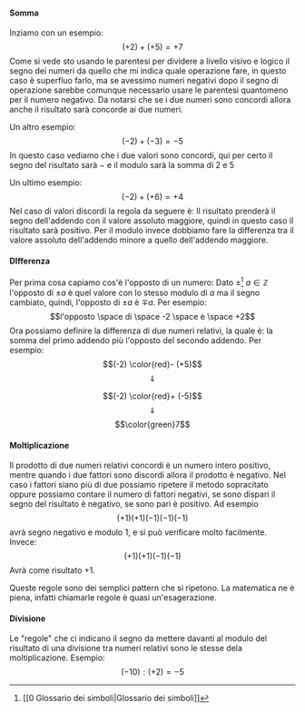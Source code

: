 #### Somma

Inziamo con un esempio:
$$(+2) + (+5) = +7$$
Come si vede sto usando le parentesi per dividere a livello visivo e logico il segno dei numeri da quello che mi indica quale operazione fare, in questo caso è superfluo farlo, ma se avessimo numeri negativi dopo il segno di operazione sarebbe comunque necessario usare le parentesi quantomeno per il numero negativo. Da notarsi che se i due numeri sono concordi allora anche il risultato sarà concorde ai due numeri.

Un altro esempio:
$$(-2) + (-3) = -5$$
In questo caso vediamo che i due valori sono concordi, qui per certo il segno del risultato sarà $-$ e il modulo sarà la somma di $2$ e $5$ 

Un ultimo esempio:
$$(-2) + (+6) = +4 $$
Nel caso di valori discordi la regola da seguere è: Il risultato prenderà il segno dell'addendo con il valore assoluto maggiore, quindi in questo caso il risultato sarà positivo. Per il modulo invece dobbiamo fare la differenza tra il valore assoluto dell'addendo minore a quello dell'addendo maggiore.

#### DIfferenza 

Per prima cosa capiamo cos'è l'opposto di un numero:
Dato $\pm$[^1] $a \in \mathbb{Z}$ l'opposto di $\pm a$ è quel valore con lo stesso modulo di $a$ ma il segno cambiato, quindi, l'opposto di $\pm a$ è $\mp a$. Per esempio:
$$l'opposto \space di \space -2 \space è \space +2$$
Ora possiamo definire la differenza di due numeri relativi, la quale è: la somma del primo addendo più l'opposto del secondo addendo. Per esempio:
$$(-2) \color{red}- (+5)$$
$$\Downarrow$$

$$(-2) \color{red}+ (-5)$$
$$\Downarrow$$
$$\color{green}7$$

#### Moltiplicazione

Il prodotto di due numeri relativi concordi è un numero intero positivo, mentre quando i due fattori sono discordi allora il prodotto è negativo. Nel caso i fattori siano più di due possiamo ripetere il metodo sopracitato oppure possiamo contare il numero di fattori negativi, se sono dispari il segno del risultato è negativo, se sono pari è positivo. Ad esempio
$$(+1)(+1)(-1)(-1)(-1)$$
avrà segno negativo e modulo $1$, e si può verificare molto facilmente. Invece:
$$(+1)(+1)(-1)(-1)$$
Avrà come risultato $+1$.

Queste regole sono dei semplici pattern che si ripetono. La matematica ne è piena, infatti chiamarle regole è quasi un'esagerazione. 


#### Divisione

Le "regole" che ci indicano il segno da mettere davanti al modulo del risultato di una divisione tra numeri relativi sono le stesse dela moltiplicazione.
Esempio:
$$(-10):(+2) = -5$$


[^1]: [[0 Glossario dei simboli|Glossario dei simboli]] 